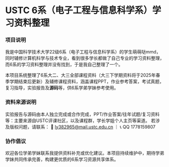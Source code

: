 # USTC 6系（电子工程与信息科学系）学习资料整理

### 项目说明

我是中国科学技术大学22级6系（电子工程与信息科学系）的学生萌萌哒mmd，同时辅修计算机科学与技术专业，看到很多学长都做了自己专业的学习资料整理，而6系的学习资料整理并没有找到，于是我自己整理了一个。

本项目系统整理了6系大二、大三全部课程资料（大三下学期资料将于2025年春季学期结束后更新）及辅修课程资料，涵盖课程PPT，作业参考答案，考试真题，复习指导，实验报告及**源码**等，供6系学弟学妹参考使用。

### 资料来源说明

实验报告与源码由本人独立完成或合作完成，PPT/作业答案/往年试题/复习资料等：主要来源自USTC评课社区，以及课程群，学长学姐个人主页等渠道。
若涉及版权问题，请联系：
📧 [ly382965@mail.ustc.edu.cn](https://mailto:ly382965@mail.ustc.edu.cn/) ｜ 📞 QQ 1778159807

### 协作倡议

欢迎各位学弟学妹联系我提供资料补充或优化建议。本项目持续维护中，期待学弟学妹共同传承完善，构建更优质的6系学习资源共享体系。
